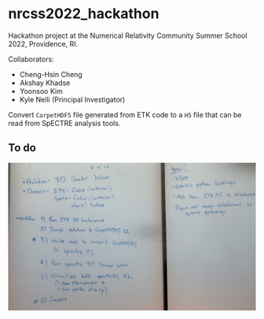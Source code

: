 # nrcss2022_hackathon

Hackathon project at the Numerical Relativity Community Summer School 2022,
Providence, RI.

Collaborators:

* Cheng-Hsin Cheng
* Akshay Khadse
* Yoonsoo Kim
* Kyle Nelli (Principal Investigator)

Convert `CarpetHDF5` file generated from ETK code to a `H5` file that can be
read from SpECTRE analysis tools.

## To do
![](./misc/ToDo.jpg)
